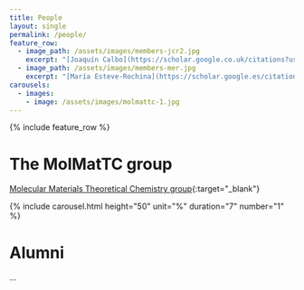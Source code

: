 ```yaml
---
title: People
layout: single
permalink: /people/
feature_row:
  - image_path: /assets/images/members-jcr2.jpg
    excerpt: "[Joaquín Calbo](https://scholar.google.co.uk/citations?user=wzmgqIoAAAAJ&hl=en&oi=ao){:target="\_blank"} <br>Principal Investigator"
  - image_path: /assets/images/members-mer.jpg
    excerpt: "[María Esteve-Rochina](https://scholar.google.es/citations?user=Wens4YQAAAAJ&hl=es&oi=ao){:target="\_blank"} <br>PhD Student"
carousels:
  - images: 
    - image: /assets/images/molmattc-1.jpg
---
```


{% include feature_row %}

# The MolMatTC group
 
[Molecular Materials Theoretical Chemistry group](http://www.molmattc.com/){:target="\_blank"} 

{% include carousel.html height="50" unit="%" duration="7" number="1" %}

# Alumni
...




